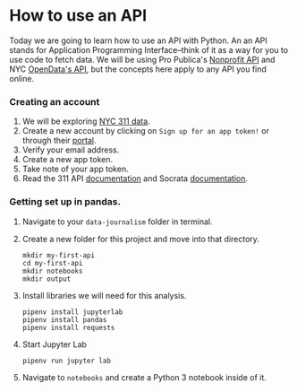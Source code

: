 # How to use an API

Today we are going to learn how to use an API with Python. An an API stands for Application Programming Interface–think of it as a way for you to use code to fetch data. We will be using Pro Publica's [Nonprofit API](https://projects.propublica.org/nonprofits/api) and NYC [OpenData's API](https://data.cityofnewyork.us/Social-Services/311-Service-Requests-from-2010-to-Present/erm2-nwe9), but the concepts here apply to any API you find online.

### Creating an account

1. We will be exploring [NYC 311 data](https://data.cityofnewyork.us/Social-Services/311-Service-Requests-from-2010-to-Present/erm2-nwe9).
2. Create a new account by clicking on `Sign up for an app token!` or through their [portal](https://data.cityofnewyork.us/signup).
3. Verify your email address.
4. Create a new app token.
5. Take note of your app token.
6. Read the 311 API [documentation](https://dev.socrata.com/foundry/data.cityofnewyork.us/erm2-nwe9) and Socrata [documentation](https://dev.socrata.com/consumers/getting-started.html).

### Getting set up in pandas.

1. Navigate to your `data-journalism` folder in terminal.
2. Create a new folder for this project and move into that directory.

   ```
   mkdir my-first-api
   cd my-first-api
   mkdir notebooks
   mkdir output
   ```

3. Install libraries we will need for this analysis.

   ```
   pipenv install jupyterlab
   pipenv install pandas
   pipenv install requests
   ```

4. Start Jupyter Lab

   ```
   pipenv run jupyter lab
   ```

5. Navigate to `notebooks` and create a Python 3 notebook inside of it.

